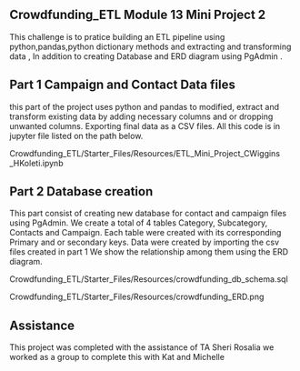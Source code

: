 ## Crowdfunding_ETL Module 13 Mini Project 2
This challenge is to pratice building an ETL pipeline using python,pandas,python dictionary methods and extracting and transforming data , In addition to creating Database and ERD diagram using PgAdmin .

## Part 1 Campaign and Contact Data files
this part of the project uses python and pandas to modified, extract and transform existing data by adding necessary columns and or dropping unwanted columns. Exporting final data as a CSV files. All this code is in jupyter file listed on the path below.

Crowdfunding_ETL/Starter_Files/Resources/ETL_Mini_Project_CWiggins _HKoleti.ipynb

## Part 2 Database creation
This part consist of creating new database for contact and campaign files using PgAdmin. We create a total of 4 tables Category, Subcategory, Contacts and Campaign. Each table were created with its corresponding Primary and or secondary keys. Data were created by importing the csv files created in part 1 We show the relationship among them using the ERD diagram.

Crowdfunding_ETL/Starter_Files/Resources/crowdfunding_db_schema.sql

Crowdfunding_ETL/Starter_Files/Resources/crowdfunding_ERD.png

## Assistance
This project was completed with the assistance of TA Sheri Rosalia we worked as a group to complete this with Kat and Michelle
